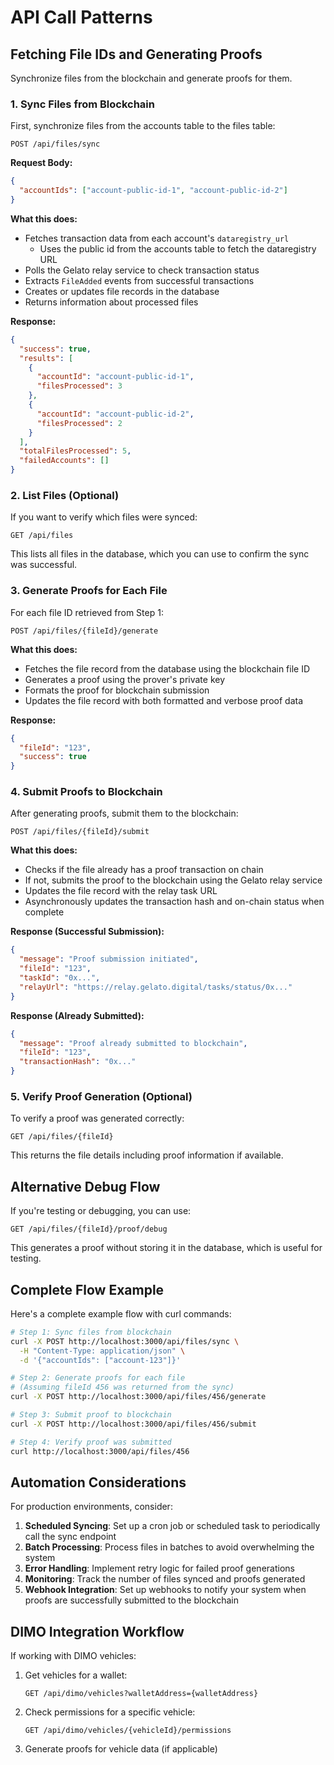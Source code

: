 # API Call Patterns

## Fetching File IDs and Generating Proofs

Synchronize files from the blockchain and generate proofs for them.

### 1. Sync Files from Blockchain

First, synchronize files from the accounts table to the files table:

```http
POST /api/files/sync
```

**Request Body:**
```json
{
  "accountIds": ["account-public-id-1", "account-public-id-2"]
}
```

**What this does:**
- Fetches transaction data from each account's `dataregistry_url`
  - Uses the public id from the accounts table to fetch the dataregistry URL
- Polls the Gelato relay service to check transaction status
- Extracts `FileAdded` events from successful transactions
- Creates or updates file records in the database
- Returns information about processed files

**Response:**
```json
{
  "success": true,
  "results": [
    {
      "accountId": "account-public-id-1",
      "filesProcessed": 3
    },
    {
      "accountId": "account-public-id-2",
      "filesProcessed": 2
    }
  ],
  "totalFilesProcessed": 5,
  "failedAccounts": []
}
```

### 2. List Files (Optional)

If you want to verify which files were synced:

```http
GET /api/files
```

This lists all files in the database, which you can use to confirm the sync was successful.

### 3. Generate Proofs for Each File

For each file ID retrieved from Step 1:

```http
POST /api/files/{fileId}/generate
```

**What this does:**
- Fetches the file record from the database using the blockchain file ID
- Generates a proof using the prover's private key
- Formats the proof for blockchain submission
- Updates the file record with both formatted and verbose proof data

**Response:**
```json
{
  "fileId": "123",
  "success": true
}
```

### 4. Submit Proofs to Blockchain

After generating proofs, submit them to the blockchain:

```http
POST /api/files/{fileId}/submit
```

**What this does:**
- Checks if the file already has a proof transaction on chain
- If not, submits the proof to the blockchain using the Gelato relay service
- Updates the file record with the relay task URL
- Asynchronously updates the transaction hash and on-chain status when complete

**Response (Successful Submission):**
```json
{
  "message": "Proof submission initiated",
  "fileId": "123",
  "taskId": "0x...",
  "relayUrl": "https://relay.gelato.digital/tasks/status/0x..."
}
```

**Response (Already Submitted):**
```json
{
  "message": "Proof already submitted to blockchain",
  "fileId": "123",
  "transactionHash": "0x..."
}
```

### 5. Verify Proof Generation (Optional)

To verify a proof was generated correctly:

```http
GET /api/files/{fileId}
```

This returns the file details including proof information if available.

## Alternative Debug Flow

If you're testing or debugging, you can use:

```http
GET /api/files/{fileId}/proof/debug
```

This generates a proof without storing it in the database, which is useful for testing.

## Complete Flow Example

Here's a complete example flow with curl commands:

```bash
# Step 1: Sync files from blockchain
curl -X POST http://localhost:3000/api/files/sync \
  -H "Content-Type: application/json" \
  -d '{"accountIds": ["account-123"]}'

# Step 2: Generate proofs for each file
# (Assuming fileId 456 was returned from the sync)
curl -X POST http://localhost:3000/api/files/456/generate

# Step 3: Submit proof to blockchain
curl -X POST http://localhost:3000/api/files/456/submit

# Step 4: Verify proof was submitted
curl http://localhost:3000/api/files/456
```

## Automation Considerations

For production environments, consider:

1. **Scheduled Syncing**: Set up a cron job or scheduled task to periodically call the sync endpoint
2. **Batch Processing**: Process files in batches to avoid overwhelming the system
3. **Error Handling**: Implement retry logic for failed proof generations
4. **Monitoring**: Track the number of files synced and proofs generated
5. **Webhook Integration**: Set up webhooks to notify your system when proofs are successfully submitted to the blockchain

## DIMO Integration Workflow

If working with DIMO vehicles:

1. Get vehicles for a wallet:
   ```http
   GET /api/dimo/vehicles?walletAddress={walletAddress}
   ```

2. Check permissions for a specific vehicle:
   ```http
   GET /api/dimo/vehicles/{vehicleId}/permissions
   ```

3. Generate proofs for vehicle data (if applicable)
